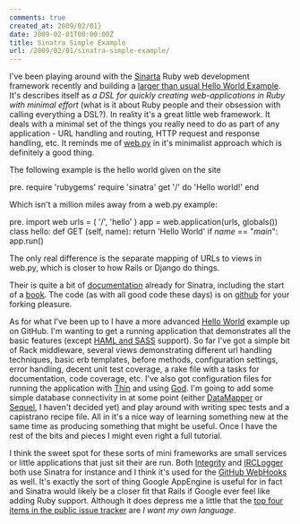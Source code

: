 ```yaml
---
comments: true
created_at: 2009/02/01}
date: 2009-02-01T00:00:00Z
title: Sinatra Simple Example
url: /2009/02/01/sinatra-simple-example/
---
```


I've been playing around with the [Sinarta](http://www.sinatrarb.com/) Ruby web development framework recently and building a [larger than usual Hello World Example](http://github.com/garethr/sinatra-hello-world). It's describes itself as *a DSL for quickly creating web-applications in Ruby with minimal effort* (what is it about Ruby people and their obsession with calling everything a DSL?). In reality it's a great little web framework. It deals with a minimal set of the things you really need to do as part of any application - URL handling and routing, HTTP request and response handling, etc. It reminds me of [web.py](http://webpy.org/) in it's minimalist approach which is definitely a good thing.

The following example is the hello world given on the site

pre. require 'rubygems'
require 'sinatra'
get '/' do
'Hello world!'
end

Which isn't a million miles away from a web.py example:

pre. import web
urls = (
'/', 'hello'
)
app = web.application(urls, globals())
class hello:
def GET (self, name):
return 'Hello World'
if *name* == "*main*":
app.run()

The only real difference is the separate mapping of URLs to views in web.py, which is closer to how Rails or Django do things.

Their is quite a bit of [documentation](http://www.sinatrarb.com/documentation.html) already for Sinatra, including the start of a [book](http://www.sinatrarb.com/book.html). The code (as with all good code these days) is on [github](http://github.com/sinatra/sinatra/tree/master) for your forking pleasure.

As for what I've been up to I have a more advanced [Hello World](http://github.com/garethr/sinatra-hello-world) example up on GitHub. I'm wanting to get a running application that demonstrates all the basic features (except [HAML and SASS](http://morethanseven.net/2008/04/11/dsls-for-html-and-css-the-future-or-just-plain-wro/) support). So far I've got a simple bit of Rack middleware, several views demonstrating different url handling techniques, basic erb templates, before methods, configuration settings, error handling, decent unit test coverage, a rake file with a tasks for documentation, code coverage, etc. I've also got configuration files for running the application with [Thin](http://code.macournoyer.com/thin/) and using [God](http://god.rubyforge.org/). I'm going to add some simple database connectivity in at some point (either [DataMapper](http://datamapper.org) or [Sequel](http://sequel.rubyforge.org/), I haven't decided yet) and play around with writing spec tests and a capistrano recipe file. All in it's a nice way of learning something new at the same time as producing something that might be useful. Once I have the rest of the bits and pieces I might even right a full tutorial.

I think the sweet spot for these sorts of mini frameworks are small services or little applications that just sit their are run. Both [Integrity](http://integrityapp.com/) and [IRCLogger](http://irclogger.com) both use Sinatra for instance and I think it's used for the [GitHub WebHooks](http://github.com/guides/post-receive-hooks) as well. It's exactly the sort of thing Google AppEngine is useful for in fact and Sinatra would likely be a closer fit that Rails if Google ever feel like adding Ruby support. Although it does depress me a little that the [top four items in the public issue tracker](http://code.google.com/p/googleappengine/issues/list) are *I want my own language*.
